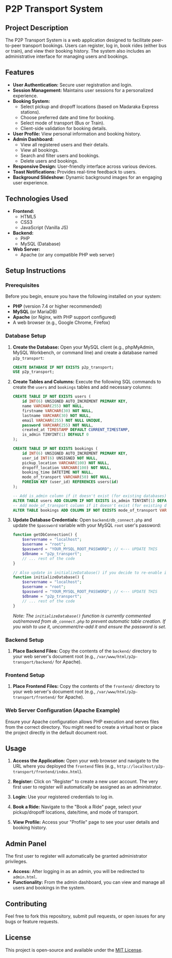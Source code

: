 # P2P Transport System

## Project Description
The P2P Transport System is a web application designed to facilitate peer-to-peer transport bookings. Users can register, log in, book rides (either bus or train), and view their booking history. The system also includes an administrative interface for managing users and bookings.

## Features
*   **User Authentication:** Secure user registration and login.
*   **Session Management:** Maintains user sessions for a personalized experience.
*   **Booking System:**
    *   Select pickup and dropoff locations (based on Madaraka Express stations).
    *   Choose preferred date and time for booking.
    *   Select mode of transport (Bus or Train).
    *   Client-side validation for booking details.
*   **User Profile:** View personal information and booking history.
*   **Admin Dashboard:**
    *   View all registered users and their details.
    *   View all bookings.
    *   Search and filter users and bookings.
    *   Delete users and bookings.
*   **Responsive Design:** User-friendly interface across various devices.
*   **Toast Notifications:** Provides real-time feedback to users.
*   **Background Slideshow:** Dynamic background images for an engaging user experience.

## Technologies Used
*   **Frontend:**
    *   HTML5
    *   CSS3
    *   JavaScript (Vanilla JS)
*   **Backend:**
    *   PHP
    *   MySQL (Database)
*   **Web Server:**
    *   Apache (or any compatible PHP web server)

## Setup Instructions

### Prerequisites
Before you begin, ensure you have the following installed on your system:
*   **PHP** (version 7.4 or higher recommended)
*   **MySQL** (or MariaDB)
*   **Apache** (or Nginx, with PHP support configured)
*   A web browser (e.g., Google Chrome, Firefox)

### Database Setup

1.  **Create the Database:**
    Open your MySQL client (e.g., phpMyAdmin, MySQL Workbench, or command line) and create a database named `p2p_transport`:
    ```sql
    CREATE DATABASE IF NOT EXISTS p2p_transport;
    USE p2p_transport;
    ```

2.  **Create Tables and Columns:**
    Execute the following SQL commands to create the `users` and `bookings` tables and add necessary columns:

    ```sql
    CREATE TABLE IF NOT EXISTS users (
        id INT(6) UNSIGNED AUTO_INCREMENT PRIMARY KEY,
        name VARCHAR(255) NOT NULL,
        firstname VARCHAR(30) NOT NULL,
        lastname VARCHAR(30) NOT NULL,
        email VARCHAR(255) NOT NULL UNIQUE,
        password VARCHAR(255) NOT NULL,
        created_at TIMESTAMP DEFAULT CURRENT_TIMESTAMP,
        is_admin TINYINT(1) DEFAULT 0
    );

    CREATE TABLE IF NOT EXISTS bookings (
        id INT(6) UNSIGNED AUTO_INCREMENT PRIMARY KEY,
        user_id INT(6) UNSIGNED NOT NULL,
        pickup_location VARCHAR(100) NOT NULL,
        dropoff_location VARCHAR(100) NOT NULL,
        booking_time DATETIME NOT NULL,
        mode_of_transport VARCHAR(50) NOT NULL,
        FOREIGN KEY (user_id) REFERENCES users(id)
    );

    -- Add is_admin column if it doesn't exist (for existing databases)
    ALTER TABLE users ADD COLUMN IF NOT EXISTS is_admin TINYINT(1) DEFAULT 0;
    -- Add mode_of_transport column if it doesn't exist (for existing databases)
    ALTER TABLE bookings ADD COLUMN IF NOT EXISTS mode_of_transport VARCHAR(50) NOT NULL;
    ```

3.  **Update Database Credentials:**
    Open `backend/db_connect.php` and update the `$password` variable with your MySQL `root` user's password:
    ```php
    function getDbConnection() {
        $servername = "localhost";
        $username = "root";
        $password = "YOUR_MYSQL_ROOT_PASSWORD"; // <--- UPDATE THIS
        $dbname = "p2p_transport";
        // ... rest of the code
    }

    // Also update in initializeDatabase() if you decide to re-enable it
    function initializeDatabase() {
        $servername = "localhost";
        $username = "root";
        $password = "YOUR_MYSQL_ROOT_PASSWORD"; // <--- UPDATE THIS
        $dbname = "p2p_transport";
        // ... rest of the code
    }
    ```
    *Note: The `initializeDatabase()` function is currently commented out/removed from `db_connect.php` to prevent automatic table creation. If you wish to use it, uncomment/re-add it and ensure the password is set.*

### Backend Setup

1.  **Place Backend Files:**
    Copy the contents of the `backend/` directory to your web server's document root (e.g., `/var/www/html/p2p-transport/backend/` for Apache).

### Frontend Setup

1.  **Place Frontend Files:**
    Copy the contents of the `frontend/` directory to your web server's document root (e.g., `/var/www/html/p2p-transport/frontend/` for Apache).

### Web Server Configuration (Apache Example)

Ensure your Apache configuration allows PHP execution and serves files from the correct directory. You might need to create a virtual host or place the project directly in the default document root.

## Usage

1.  **Access the Application:**
    Open your web browser and navigate to the URL where you deployed the `frontend` files (e.g., `http://localhost/p2p-transport/frontend/index.html`).

2.  **Register:**
    Click on "Register" to create a new user account. The very first user to register will automatically be assigned as an administrator.

3.  **Login:**
    Use your registered credentials to log in.

4.  **Book a Ride:**
    Navigate to the "Book a Ride" page, select your pickup/dropoff locations, date/time, and mode of transport.

5.  **View Profile:**
    Access your "Profile" page to see your user details and booking history.

## Admin Panel

The first user to register will automatically be granted administrator privileges.
*   **Access:** After logging in as an admin, you will be redirected to `admin.html`.
*   **Functionality:** From the admin dashboard, you can view and manage all users and bookings in the system.

## Contributing
Feel free to fork this repository, submit pull requests, or open issues for any bugs or feature requests.

## License
This project is open-source and available under the [MIT License](LICENSE.txt).

